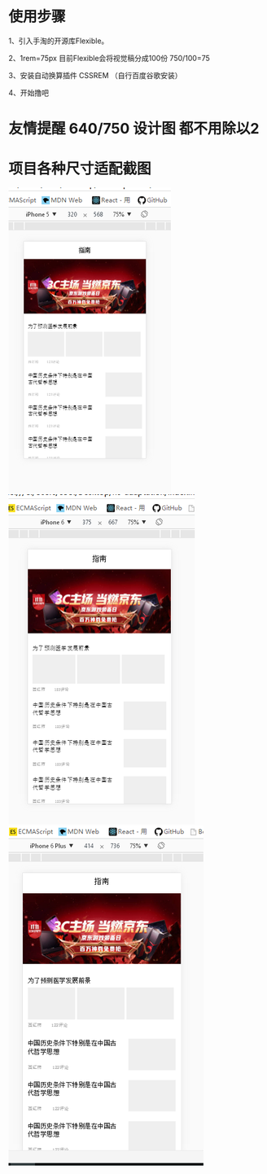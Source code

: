 # 使用步骤

 1、引入手淘的开源库Flexible。

 2、1rem=75px  目前Flexible会将视觉稿分成100份   750/100=75

 3、安装自动换算插件 CSSREM （自行百度谷歌安装）

 4、开始撸吧


 # 友情提醒  640/750 设计图  都不用除以2
 # 项目各种尺寸适配截图
 ![](./imgs/iphone5.jpg "iphone5")
 ![](./imgs/iphone6.jpg "iphone6")
 ![](./imgs/iphone6plus.jpg "iphone6plus")
